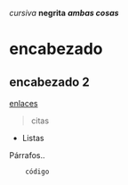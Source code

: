_cursiva_ 
**negrita**
**_ambas cosas_**

# encabezado
##  encabezado 2

[enlaces](www.mienlace.com)

>citas

* Listas

Párrafos..

```
    código
    
```

